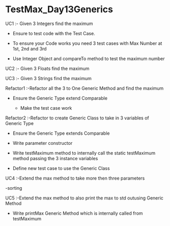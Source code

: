 # TestMax_Day13Generics
UC1 :- Given 3 Integers find the maximum

 - Ensure to test code with the Test Case.
 
 - To ensure your Code works you need 3 test cases with Max Number at 1st, 2nd and 3rd

 - Use Integer Object and compareTo method to test the maximum number

UC2 :- Given 3 Floats find the maximum

UC3 :- Given 3 Strings find the maximum

Refactor1 :-Refactor all the 3 to One Generic Method and find the maximum

- Ensure the Generic Type extend Comparable 
  
  - Make the test case work

Refactor2 :-Refactor to create Generic Class to take in 3 variables of Generic Type
 - Ensure the Generic Type extends Comparable
 
- Write parameter constructor

- Write testMaximum method to internally call the static testMaximum method passing the 3 instance variables

- Define new test case to use the Generic Class

UC4 :-Extend the max method to take more then three parameters 

-sorting

UC5 :-Extend the max method to also print the max to std outusing Generic Method 
 
 - Write printMax Generic Method which is  internally called from testMaximum
